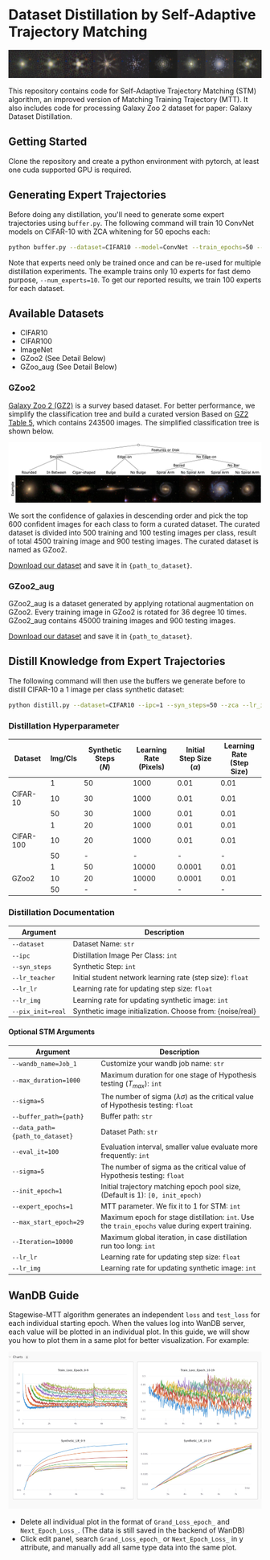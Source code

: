 # Dataset Distillation by Self-Adaptive Trajectory Matching

![gz2_1ipc_aug_noise](docs/gz2_1ipc_aug_noise.png)

This repository contains code for Self-Adaptive Trajectory Matching (STM) algorithm, an improved version of Matching Training Trajectory (MTT). It also includes code for processing Galaxy Zoo 2 dataset for paper: Galaxy Dataset Distillation.

## Getting Started

Clone the repository and create a python environment with pytorch, at least one cuda supported GPU is required.

## Generating Expert Trajectories

Before doing any distillation, you'll need to generate some expert trajectories using `buffer.py`. The following command will train 10 ConvNet models on CIFAR-10 with ZCA whitening for 50 epochs each:

```bash
python buffer.py --dataset=CIFAR10 --model=ConvNet --train_epochs=50 --num_experts=10 --zca --buffer_path={path_to_buffer_storage} --data_path={path_to_dataset}
```

Note that experts need only be trained once and can be re-used for multiple distillation experiments. The example trains only 10 experts for fast demo purpose, `--num_experts=10`. To get our reported results, we train 100 experts for each dataset.

## Available Datasets

* CIFAR10
* CIFAR100
* ImageNet
* GZoo2 (See Detail Below)
* GZoo_aug (See Detail Below)

### GZoo2

[Galaxy Zoo 2 (GZ2)](https://academic.oup.com/mnras/article/435/4/2835/1022913) is a survey based dataset. For better performance, we simplify the classification tree and build a curated version Based on [GZ2 Table 5](https://data.galaxyzoo.org), which contains 243500 images. The simplified classification tree is shown below.

![Classification Tree](docs/gz2_tree_9_class.png)

We sort the confidence of galaxies in descending order and pick the top 600 confident images for each class to form a curated dataset. The curated dataset is divided into 500 training and 100 testing images per class, result of total 4500 training image and 900 testing images. The curated dataset is named as GZoo2.

[Download our dataset](https://drive.google.com/drive/folders/1Ax4hj-EwnASp2qOyH5Io5WQS5lL0lNJG?usp=sharing) and save it in `{path_to_dataset}`.

### GZoo2_aug

GZoo2_aug is a dataset generated by applying rotational augmentation on GZoo2. Every training image in GZoo2 is rotated for 36 degree 10 times. GZoo2_aug contains 45000 training images and 900 testing images.

[Download our dataset](https://drive.google.com/drive/folders/1Ax4hj-EwnASp2qOyH5Io5WQS5lL0lNJG?usp=sharing) and save it in `{path_to_dataset}`.

## Distill Knowledge from Expert Trajectories

The following command will then use the buffers we generate before to distill CIFAR-10 a 1 image per class synthetic dataset:

```bash
python distill.py --dataset=CIFAR10 --ipc=1 --syn_steps=50 --zca --lr_img=1000 --lr_teacher=0.01 --lr_lr=0.01 --buffer_path={path_to_buffer_storage} --data_path={path_to_dataset}
```

### Distillation Hyperparameter

| Dataset   | Img/Cls | Synthetic Steps <br />$(N)$ | Learning Rate <br />(Pixels) | Initial Step Size <br />$(\alpha)$ | Learning Rate <br />(Step Size) |
| --------- | ------- | --------------------------- | ---------------------------- | ---------------------------------- | ------------------------------- |
|           | 1       | 50                          | 1000                         | 0.01                               | 0.01                            |
| CIFAR-10  | 10      | 30                          | 1000                         | 0.01                               | 0.01                            |
|           | 50      | 30                          | 1000                         | 0.01                               | 0.01                            |
|           | 1       | 20                          | 1000                         | 0.01                               | 0.01                            |
| CIFAR-100 | 10      | 20                          | 1000                         | 0.01                               | 0.01                            |
|           | 50      | -                           | -                            | -                                  | -                               |
|           | 1       | 50                          | 10000                        | 0.0001                             | 0.01                            |
| GZoo2     | 10      | 20                          | 10000                        | 0.0001                             | 0.01                            |
|           | 50      | -                           | -                            | -                                  | -                               |

### Distillation Documentation

| Argument          | Description                                                |
| ----------------- | ---------------------------------------------------------- |
| `--dataset`       | Dataset Name: `str`                                        |
| `--ipc`           | Distillation Image Per Class: `int`                        |
| `--syn_steps`     | Synthetic Step: `int`                                      |
| `--lr_teacher`    | Initial student network learning rate (step size): `float` |
| `--lr_lr`         | Learning rate for updating step size: `float`              |
| `--lr_img`        | Learning rate for updating synthetic image: `int`          |
| `--pix_init=real` | Synthetic image initialization. Choose from: {noise/real}  |

#### Optional STM Arguments

| Argument                        | Description                                                                                       |
| ------------------------------- | ------------------------------------------------------------------------------------------------- |
| `--wandb_name=Job_1`            | Customize your wandb job name: `str`                                                              |
| `--max_duration=1000`           | Maximum duration for one stage of Hypothesis testing $(T_{max})$: `int`                           |
| `--sigma=5`                     | The number of sigma $(\lambda\sigma)$ as the critical value of Hypothesis testing: `float`        |
| `--buffer_path={path}`          | Buffer path: `str`                                                                                |
| `--data_path={path_to_dataset}` | Dataset Path: `str`                                                                               |
| `--eval_it=100`                 | Evaluation interval, smaller value evaluate more frequently: `int`                                |
| `--sigma=5`                     | The number of sigma as the critical value of Hypothesis testing: `float`                          |
| `--init_epoch=1`                | Initial trajectory matching epoch pool size, (Default is 1): `[0, init_epoch)`                    |
| `--expert_epochs=1`             | MTT parameter. We fix it to 1 for STM: `int`                                                      |
| `--max_start_epoch=29`          | Maximum epoch for stage distillation: `int`. Use the `train_epochs` value during expert training. |
| `--Iteration=10000`             | Maximum global iteration, in case distillation run too long: `int`                                |
| `--lr_lr`                       | Learning rate for updating step size: `float`                                                     |
| `--lr_img`                      | Learning rate for updating synthetic image: `int`                                                 |

## WanDB Guide

Stagewise-MTT algorithm generates an independent `loss` and `test_loss` for each individual starting epoch. When the values log into WanDB server, each value will be plotted in an individual plot. In this guide, we will show you how to plot them in a same plot for better visualization. For example:

![WanDB](docs/wandb_example.png)

* Delete all individual plot in the format of `Grand_Loss_epoch_` and `Next_Epoch_Loss_`. (The data is still saved in the backend of WanDB)
* Click edit panel, search `Grand_Loss_epoch_` or `Next_Epoch_Loss_` in y attribute, and manually add all same type data into the same plot.
